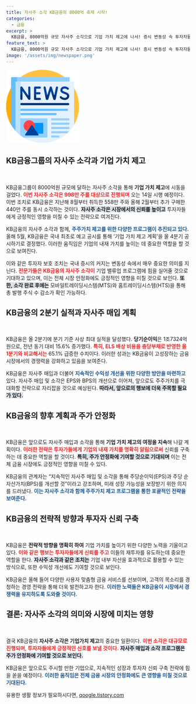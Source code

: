 ```yaml
---
title: 자사주 소각 KB금융의 8000억 축제 시작!
categories:
  - 금융
excerpt: >
  KB금융, 8000억원 규모 자사주 소각으로 기업 가치 제고에 나서! 증시 변동성 속 투자자들 사이에서 시장 안정화 기대감 커져. 지속적인 주주 가치 상승을 위한 KB금융의 전략, 자세히 알아보세요!
feature_text: >
  KB금융, 8000억원 규모 자사주 소각으로 기업 가치 제고에 나서! 증시 변동성 속 투자자들 사이에서 시장 안정화 기대감 커져. 지속적인 주주 가치 상승을 위한 KB금융의 전략, 자세히 알아보세요!
image: '/assets/img/newspaper.png'
---
```


<p><img src="/assets/img/newspaper.png" alt="kimp 속보" /></p>

<h2 data-ke-size="size26">KB금융그룹의 자사주 소각과 기업 가치 제고</h2>

<p data-ke-size="size16">&nbsp;</p>

<p>KB금융그룹이 8000억원 규모에 달하는 자사주 소각을 통해 <strong>기업 가치 제고</strong>에 시동을 걸었다. <b><span style="color: #ee2323;">이번 자사주 소각은 998만 주를 대상으로 진행되며</span></b> 오는 14일 시행 예정이다. 이번 조치로 KB금융은 지난해 8월부터 취득한 558만 주와 올해 2월부터 추가 구매한 440만 주를 동시 소각하는 것이다. <b><span style="background-color: #21538527;">자사주 소각은 시장에서의 신뢰를 높이고</span></b> 투자자들에게 긍정적인 영향을 미칠 수 있는 전략으로 여겨진다.</p>

<p>KB금융의 자사주 소각과 함께, <b><span style="color: #1a5490;">주주가치 제고를 위한 다양한 프로그램이 추진되고 있다.</span></b> 올해 5월, KB금융은 국내 최초로 예고 공시를 통해 ‘기업 가치 제고 계획’을 올 4분기 공시하기로 결정했다. 이러한 움직임은 기업의 내재 가치를 높이는 데 중요한 역할을 할 것으로 보여진다. </p>

<p>이와 같은 투자자 보호 조치는 국내 증시의 커지는 변동성 속에서 매우 중요한 의미를 지닌다. <b><span style="color: #ee2323;">전문가들은 KB금융의 자사주 소각이</span></b> 기업 밸류업 프로그램에 힘을 실어줄 것으로 기대하고 있으며, 이는 전체 시장 안정화에도 긍정적인 영향을 미칠 것으로 보인다. <b><span style="background-color: #21538527;">또한, 소각 완료 후에는</span></b> 모바일트레이딩시스템(MTS)와 홈트레이딩시스템(HTS)을 통해 총 발행 주식 수 감소가 확인 가능하다.</p>

<h2 data-ke-size="size26">KB금융의 2분기 실적과 자사주 매입 계획</h2>

<p data-ke-size="size16">&nbsp;</p>

<p>KB금융은 올 2분기에 분기 기준 사상 최대 실적을 달성했다. <strong>당기순이익</strong>은 1조7324억원으로, 전년 동기 대비 15.6% 증가했다. <b><span style="color: #ee2323;">특히, ELS 배상 비용을 충당부채로 반영한 올 1분기와 비교해서는</span></b> 65.1% 급증한 수치이다. 이러한 성과는 KB금융이 고성장하는 금융 시장에서의 경쟁력을 강화하고 있음을 보여준다.</p>

<p>KB금융은 자사주 매입과 더불어 <b><span style="color: #1a5490;">지속적인 수익성 개선을 위한 다양한 방안을 마련하고</span></b> 있다. 자사주 매입 및 소각은 EPS와 BPS의 개선으로 이어져, 앞으로도 주주가치를 극대화할 전략으로 자리잡을 것으로 예상된다. <b><span style="background-color: #21538527;">따라서, 앞으로의 행보에 더욱 주목할 필요가 있다.</span></b></p>

<h2 data-ke-size="size26">KB금융의 향후 계획과 주가 안정화</h2>

<p data-ke-size="size16">&nbsp;</p>

<p>KB금융은 앞으로도 자사주 매입과 소각을 통해 <strong>기업 가치 제고의 여정을 지속</strong>해 나갈 계획이다. <b><span style="color: #ee2323;">이러한 전략은 투자가들에게 기업의 내재 가치를 명확히 알림으로써</span></b> 신뢰를 구축하는 데 중요한 역할을 할 것이다. <b><span style="background-color: #21538527;">특히, 주가 안정화에 기여할 것으로 기대되며</span></b> 이는 전체 금융 시장에도 긍정적인 영향을 미칠 수 있다.</p>

<p>KB금융의 관계자는 “지속적인 자사주 매입 및 소각을 통해</b> 주당순이익(EPS)과 주당 순자산가치(BPS)를 개선할 것”이라고 강조하며, 미래 성장 가능성을 보장받기 위한 의지를 드러냈다. <b><span style="color: #1a5490;">이는 자사주 소각과 함께 주주가치 제고 프로그램을 통한 포괄적인 전략을 보여준다.</span></b></p>

<h2 data-ke-size="size26">KB금융의 전략적 방향과 투자자 신뢰 구축</h2>

<p data-ke-size="size16">&nbsp;</p>

<p>KB금융은 <strong>전략적 방향을 명확히 하여</strong> 기업 가치를 높이기 위한 다양한 노력을 기울이고 있다. <b><span style="color: #ee2323;">이와 같은 행보는 투자자들에게 신뢰를 주고</span></b> 이들의 재투자를 유도하는데 중요한 역할을 한다. <b><span style="background-color: #21538527;">자사주 소각과 같은 조치는</span></b> 기업 내부 자산을 효과적으로 활용할 수 있는 방식으로, 또한 수익성 개선에도 기여할 것으로 보인다.</p>

<p>KB금융은 올해 들어 다양한 사용자 맞춤형 금융 서비스를 선보이며, 고객의 목소리를 경청하는 경영 전략을 통해 더욱 발전하고자 한다. <b><span style="color: #1a5490;">이러한 노력들은 KB금융이 시장에서 경쟁력을 유지하도록 도와줄 것이다.</span></b> </p>

<h2 data-ke-size="size26">결론: 자사주 소각의 의미와 시장에 미치는 영향</h2>

<p data-ke-size="size16">&nbsp;</p>

<p>결국 KB금융의 <strong>자사주 소각은 기업가치 제고</strong>의 중요한 일환이다. <b><span style="color: #ee2323;">이번 소각은 대규모로 진행되며, 투자자들에게 긍정적인 신호를 보낼 것이다.</span></b> <b><span style="background-color: #21538527;">자사주 매입과 소각 프로그램은 주가 안정화에 기여할 것으로 보인다.</span></b> </p>

<p>KB금융은 앞으로도 주시할 만한 기업으로, 지속적인 성장과 투자자 신뢰 구축 전략에 힘을 쏟을 예정이다. <b><span style="color: #1a5490;">이러한 움직임은 전체 금융 시장의 안정화에도 큰 영향을 미칠 것으로 기대된다.</span></b></p>
유용한 생활 정보가 필요하시다면, <a href="https://qoogle.tistory.com" rel="dofollow">qoogle.tistory.com</a>


